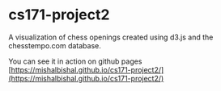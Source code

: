 cs171-project2
==============

A visualization of chess openings created using d3.js and the chesstempo.com database.

You can see it in action on github pages [https://mishalbishal.github.io/cs171-project2/](https://mishalbishal.github.io/cs171-project2/)
